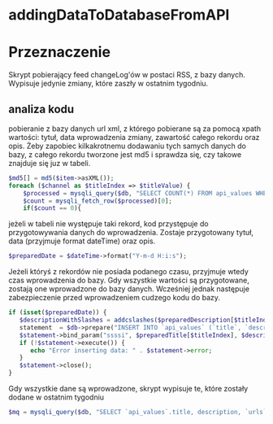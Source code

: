 # addingDataToDatabaseFromAPI
# Przeznaczenie
Skrypt pobierający feed changeLog'ów w postaci RSS, z bazy danych. Wypisuje jedynie zmiany, które zaszły w ostatnim tygodniu.
## analiza kodu
pobieranie z bazy danych url xml, z którego pobierane są za pomocą xpath wartości: tytuł, data wprowadzenia zmiany, zawartość całego rekordu oraz opis.
Żeby zapobiec kilkakrotnemu dodawaniu tych samych danych do bazy, z całego rekordu tworzone jest md5 i sprawdza się, czy takowe znajduje się juz w tabeli.
```php
$md5[] = md5($item->asXML());
foreach ($channel as $titleIndex => $titleValue) {
    $processed = mysqli_query($db, "SELECT COUNT(*) FROM api_values WHERE md5 = '$md5[$titleIndex]'");
    $count = mysqli_fetch_row($processed)[0];
    if($count == 0){
```
jeżeli w tabeli nie występuje taki rekord, kod przystępuje do przygotowywania danych do wprowadzenia.
Zostaje przygotowany tytuł, data (przyjmuje format dateTime) oraz opis.
``` php
$preparedDate = $dateTime->format("Y-m-d H:i:s");
```
Jeżeli któryś z rekordów nie posiada podanego czasu, przyjmuje wtedy czas wprowadzenia do bazy.
Gdy wszystkie wartości są przygotowane, zostają one wprowadzone do bazy danych.
Wcześniej jednak następuje zabezpieczenie przed wprowadzeniem cudzego kodu do bazy.
```php
if (isset($preparedDate)) {
   $descriptionWithSlashes = addcslashes($preparedDescription[$titleIndex], '<>/');
   statement  = $db->prepare("INSERT INTO `api_values` (`title`, `description`, `date_addition`, `md5`, `api`) VALUES (?, ?, ?, ?, ?, ?)");
   $statement->bind_param("ssssi", $preparedTitle[$titleIndex], $descriptionWithSlashes, $preparedDate, $md5[$titleIndex],  $xmlId);
   if (!$statement->execute()) {
      echo "Error inserting data: " . $statement->error;
   }
   $statement->close();
}
```
Gdy wszystkie dane są wprowadzone, skrypt wypisuje te, które zostały dodane w ostatnim tygodniu
```php
$mq = mysqli_query($db, "SELECT `api_values`.title, description, `urls`.api_title, `api_values`.md5 FROM `api_values` INNER JOIN `urls` ON `api_values`.api = `urls`.id WHERE `api_values`.date_addition between date_sub(now(),INTERVAL 1 WEEK) and now()");
```
